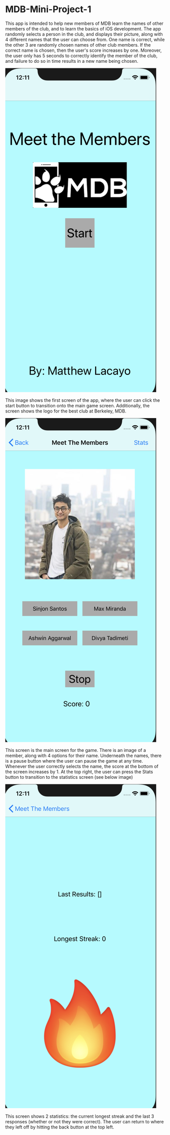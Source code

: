 # MDB-Mini-Project-1

This app is intended to help new members of MDB learn the names of other members of the club, and to learn the basics of iOS development. The app randomly selects a person in the club, and displays their picture, along with 4 different names that the user can choose from. One name is correct, while the other 3 are randomly chosen names of other club members. If the correct name is chosen, then the user's score increases by one. Moreover, the user only has 5 seconds to correctly identify the member of the club, and failure to do so in time results in a new name being chosen.

![FirstScreen](https://github.com/paperfront/MDB-Mini-Project-1/blob/master/Screen%20Shot%202019-09-13%20at%2012.11.32%20AM.png)

This image shows the first screen of the app, where the user can click the start button to transition onto the main game screen. Additionally, the screen shows the logo for the best club at Berkeley, MDB.

![MainScreen](https://github.com/paperfront/MDB-Mini-Project-1/blob/master/Screen%20Shot%202019-09-13%20at%2012.11.43%20AM.png)

This screen is the main screen for the game. There is an image of a member, along with 4 options for their name. Underneath the names, there is a pause button where the user can pause the game at any time. Whenever the user correctly selects the name, the score at the bottom of the screen increases by 1. At the top right, the user can press the Stats button to transition to the statistics screen (see below image)

![StatsScreen](https://github.com/paperfront/MDB-Mini-Project-1/blob/master/Screen%20Shot%202019-09-13%20at%2012.11.51%20AM.png)

This screen shows 2 statistics: the current longest streak and the last 3 responses (whether or not they were correct). The user can return to where they left off by hitting the back button at the top left.
